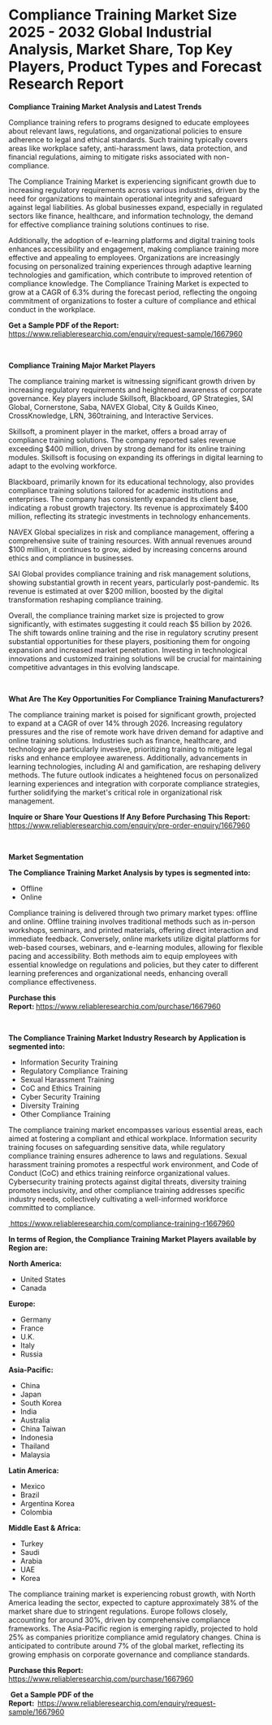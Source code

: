 <p><h1>Compliance Training Market Size 2025 - 2032 Global Industrial Analysis, Market Share, Top Key Players, Product Types and Forecast Research Report</h1></p><p><strong>Compliance Training Market Analysis and Latest Trends</strong></p>
<p><p>Compliance training refers to programs designed to educate employees about relevant laws, regulations, and organizational policies to ensure adherence to legal and ethical standards. Such training typically covers areas like workplace safety, anti-harassment laws, data protection, and financial regulations, aiming to mitigate risks associated with non-compliance.</p><p>The Compliance Training Market is experiencing significant growth due to increasing regulatory requirements across various industries, driven by the need for organizations to maintain operational integrity and safeguard against legal liabilities. As global businesses expand, especially in regulated sectors like finance, healthcare, and information technology, the demand for effective compliance training solutions continues to rise. </p><p>Additionally, the adoption of e-learning platforms and digital training tools enhances accessibility and engagement, making compliance training more effective and appealing to employees. Organizations are increasingly focusing on personalized training experiences through adaptive learning technologies and gamification, which contribute to improved retention of compliance knowledge. The Compliance Training Market is expected to grow at a CAGR of 6.3% during the forecast period, reflecting the ongoing commitment of organizations to foster a culture of compliance and ethical conduct in the workplace.</p></p>
<p><strong>Get a Sample PDF of the Report:&nbsp;</strong> <a href="https://www.reliableresearchiq.com/enquiry/request-sample/1667960?utm_campaign=2277&utm_medium=2&utm_source=Github&utm_content=ia&utm_term=17042025&utm_id=compliance-training">https://www.reliableresearchiq.com/enquiry/request-sample/1667960</a></p>
<p>&nbsp;</p>
<p><strong>Compliance Training Major Market Players</strong></p>
<p><p>The compliance training market is witnessing significant growth driven by increasing regulatory requirements and heightened awareness of corporate governance. Key players include Skillsoft, Blackboard, GP Strategies, SAI Global, Cornerstone, Saba, NAVEX Global, City & Guilds Kineo, CrossKnowledge, LRN, 360training, and Interactive Services.</p><p>Skillsoft, a prominent player in the market, offers a broad array of compliance training solutions. The company reported sales revenue exceeding $400 million, driven by strong demand for its online training modules. Skillsoft is focusing on expanding its offerings in digital learning to adapt to the evolving workforce.</p><p>Blackboard, primarily known for its educational technology, also provides compliance training solutions tailored for academic institutions and enterprises. The company has consistently expanded its client base, indicating a robust growth trajectory. Its revenue is approximately $400 million, reflecting its strategic investments in technology enhancements.</p><p>NAVEX Global specializes in risk and compliance management, offering a comprehensive suite of training resources. With annual revenues around $100 million, it continues to grow, aided by increasing concerns around ethics and compliance in businesses.</p><p>SAI Global provides compliance training and risk management solutions, showing substantial growth in recent years, particularly post-pandemic. Its revenue is estimated at over $200 million, boosted by the digital transformation reshaping compliance training.</p><p>Overall, the compliance training market size is projected to grow significantly, with estimates suggesting it could reach $5 billion by 2026. The shift towards online training and the rise in regulatory scrutiny present substantial opportunities for these players, positioning them for ongoing expansion and increased market penetration. Investing in technological innovations and customized training solutions will be crucial for maintaining competitive advantages in this evolving landscape.</p></p>
<p>&nbsp;</p>
<p><strong>What Are The Key Opportunities For Compliance Training Manufacturers?</strong></p>
<p><p>The compliance training market is poised for significant growth, projected to expand at a CAGR of over 14% through 2026. Increasing regulatory pressures and the rise of remote work have driven demand for adaptive and online training solutions. Industries such as finance, healthcare, and technology are particularly investive, prioritizing training to mitigate legal risks and enhance employee awareness. Additionally, advancements in learning technologies, including AI and gamification, are reshaping delivery methods. The future outlook indicates a heightened focus on personalized learning experiences and integration with corporate compliance strategies, further solidifying the market's critical role in organizational risk management.</p></p>
<p><strong>Inquire or Share Your Questions If Any Before Purchasing This Report:</strong> <a href="https://www.reliableresearchiq.com/enquiry/pre-order-enquiry/1667960?utm_campaign=2277&utm_medium=2&utm_source=Github&utm_content=ia&utm_term=17042025&utm_id=compliance-training">https://www.reliableresearchiq.com/enquiry/pre-order-enquiry/1667960</a></p>
<p>&nbsp;</p>
<p><strong>Market Segmentation</strong></p>
<p><strong>The Compliance Training Market Analysis by types is segmented into:</strong></p>
<p><ul><li>Offline</li><li>Online</li></ul></p>
<p><p>Compliance training is delivered through two primary market types: offline and online. Offline training involves traditional methods such as in-person workshops, seminars, and printed materials, offering direct interaction and immediate feedback. Conversely, online markets utilize digital platforms for web-based courses, webinars, and e-learning modules, allowing for flexible pacing and accessibility. Both methods aim to equip employees with essential knowledge on regulations and policies, but they cater to different learning preferences and organizational needs, enhancing overall compliance effectiveness.</p></p>
<p><strong>Purchase this Report:&nbsp;</strong><a href="https://www.reliableresearchiq.com/purchase/1667960?utm_campaign=2277&utm_medium=2&utm_source=Github&utm_content=ia&utm_term=17042025&utm_id=compliance-training">https://www.reliableresearchiq.com/purchase/1667960</a></p>
<p>&nbsp;</p>
<p><strong>The Compliance Training Market Industry Research by Application is segmented into:</strong></p>
<p><ul><li>Information Security Training</li><li>Regulatory Compliance Training</li><li>Sexual Harassment Training</li><li>CoC and Ethics Training</li><li>Cyber Security Training</li><li>Diversity Training</li><li>Other Compliance Training</li></ul></p>
<p><p>The compliance training market encompasses various essential areas, each aimed at fostering a compliant and ethical workplace. Information security training focuses on safeguarding sensitive data, while regulatory compliance training ensures adherence to laws and regulations. Sexual harassment training promotes a respectful work environment, and Code of Conduct (CoC) and ethics training reinforce organizational values. Cybersecurity training protects against digital threats, diversity training promotes inclusivity, and other compliance training addresses specific industry needs, collectively cultivating a well-informed workforce committed to compliance.</p></p>
<p><a href="https://www.reliableresearchiq.com/compliance-training-r1667960?utm_campaign=2277&utm_medium=2&utm_source=Github&utm_content=ia&utm_term=17042025&utm_id=compliance-training">&nbsp;https://www.reliableresearchiq.com/compliance-training-r1667960</a></p>
<p><strong>In terms of Region, the Compliance Training Market Players available by Region are:</strong></p>
<p>
    <p> <strong> North America: </strong>
        <ul>
            <li>United States</li>
            <li>Canada</li>
        </ul>
        </p> 
    <p> <strong> Europe: </strong>
        <ul>
            <li>Germany</li>
            <li>France</li>
            <li>U.K.</li>
            <li>Italy</li>
            <li>Russia</li>
        </ul>
        </p> 
    <p> <strong> Asia-Pacific: </strong>
        <ul>
            <li>China</li>
            <li>Japan</li>
            <li>South Korea</li>
            <li>India</li>
            <li>Australia</li>
            <li>China Taiwan</li>
            <li>Indonesia</li>
            <li>Thailand</li>
            <li>Malaysia</li>
        </ul>
        </p> 
    <p> <strong> Latin America: </strong>
        <ul>
            <li>Mexico</li>
            <li>Brazil</li>
            <li>Argentina Korea</li>
            <li>Colombia</li>
        </ul>
        </p> 
    <p> <strong> Middle East & Africa: </strong>
        <ul>
            <li>Turkey</li>
            <li>Saudi</li>
            <li>Arabia</li>
            <li>UAE</li>
            <li>Korea</li>
        </ul>
    </p>
    </p>
<p><p>The compliance training market is experiencing robust growth, with North America leading the sector, expected to capture approximately 38% of the market share due to stringent regulations. Europe follows closely, accounting for around 30%, driven by comprehensive compliance frameworks. The Asia-Pacific region is emerging rapidly, projected to hold 25% as companies prioritize compliance amid regulatory changes. China is anticipated to contribute around 7% of the global market, reflecting its growing emphasis on corporate governance and compliance standards.</p></p>
<p><strong>Purchase this Report: </strong><a href="https://www.reliableresearchiq.com/purchase/1667960?utm_campaign=2277&utm_medium=2&utm_source=Github&utm_content=ia&utm_term=17042025&utm_id=compliance-training">https://www.reliableresearchiq.com/purchase/1667960</a></p>
<p>&nbsp;<strong>Get a Sample PDF of the Report:&nbsp;&nbsp;</strong><a href="https://www.reliableresearchiq.com/enquiry/request-sample/1667960?utm_campaign=2277&utm_medium=2&utm_source=Github&utm_content=ia&utm_term=17042025&utm_id=compliance-training">https://www.reliableresearchiq.com/enquiry/request-sample/1667960</a></p>
<p><strong></strong></p>
<p><p></p><p></p><p></p></p>